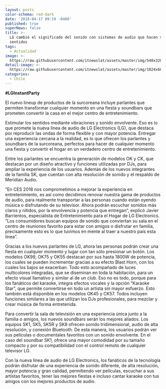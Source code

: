 ```yaml
---
layout: posts
color-schema: red-dark
date: '2018-04-17 09:19 -0400'
published: true
superNews: false
title: >-
  LG cambió el significado del sonido con sistemas de audio que hacen vibrar los
  sentidos
tags:
  - Actualidad
image: >-
  https://raw.githubusercontent.com/itnewslat/assets/master/img/540x320/LG-Sonido-p.jpg
detail-image: >-
  https://raw.githubusercontent.com/itnewslat/assets/master/img/1024x680/LG-Sonido-g.jpg
categories:
  - Chile
---
```

**#LGInstantParty**

El nuevo lineup de productos de la surcoreana incluye parlantes que permiten transformar cualquier momento en una fiesta y soundbars que prometen convertir la casa en el mejor centro de entretenimiento.

Estimular los sentidos mediante vibraciones y sonido envolvente. Eso es lo que promete la nueva línea de audio de LG Electronics (LG), que destaca por reproducir las ondas de forma flexible y con mayor potencia. Entregar una experiencia cercana a la realidad, es lo que ofrecen los parlantes y soundbars de la surcoreana, perfectos para hacer de cualquier momento una fiesta y convertir el hogar en un verdadero centro de entretenimiento.

Entre los parlantes se encuentra la generación de modelos OK y CK, que destacan por un diseño atractivo y funciones utilizadas por DJs, para ampliar la experiencia de los usuarios. Además de los nuevos integrantes de la familia SK, que cuentan con alta resolución de sonido y el respaldo de Meridian Audio.

“En CES 2018 nos comprometimos a mejorar la experiencia en entretenimiento, es así como decidimos renovar nuestra gama de productos de audio, para realmente transportar a las personas cuando están oyendo música o disfrutando de su televisor. Ahora podrán escuchar sonidos más claros y nítidos, por la envolvencia y potencia que entregan”, explicó Javier Barrientos, especialista de Entretenimiento para el Hogar de LG Electronics. “Los consumidores buscan equipos de sonido que conviertan su sala en el centro de reuniones favorito para estar con amigos o disfrutar en familia, precisamente esto es lo que tuvimos en mente al traer a nuestro país esta línea”.

Gracias a los nuevos parlantes de LG, ahora las personas podrán crear una fiesta en cualquier momento y lugar con tan sólo presionar un botón. Los modelos OK99, OK75 y OK55 destacan por sus hasta 1800W de potencia, los cuales se pueden incrementar gracias a su efecto Blast Horn, con los cuales los bajos se exacerban. Todo esto acompañado de luces multicolores integradas, que se diseminan en toda la habitación, para un efecto visual llamativo y similar al de un club. Eso no es todo, porque para los fanáticos del karaoke, integra efectos vocales y la opción “Karaoke Star”, que permite convertirse en todo un artista sin mayor esfuerzo. Esto también está disponible en los modelos OK45 y CK57. Todos incluyen funciones similares a las que utilizan los DJs profesionales, para mezclar y crear música de forma entretenida.

Para convertir la sala de televisión en una experiencia única junto a la familia o amigos, los nuevos soundbars serán los mejores aliados. Los equipos SK1, SK5, SK5R y SK8 ofrecen sonido tridimensional, audio de alta resolución, y conexión Bluetooth. De esta manera, los usuarios podrán ver sus películas o documentales favoritos con un sonido envolvente. En el caso del soundbar SK1, ofrece una mayor comodidad por su tamaño compacto y por su compatibilidad con el control remoto de cualquier televisor LG. 

Con la nueva línea de audio de LG Electronics, los fanáticos de la tecnología podrán disfrutar de una experiencia de sonido diferente, de alta resolución, mayor potencia y gran calidad, permitiendo ver películas, escuchar a sus artistas favoritos, tener las mejores fiestas e incluso cantar karaoke con tus amigos con los mejores productos de audio. 
